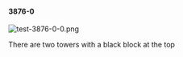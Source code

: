 #### 3876-0
![test-3876-0-0.png](https://github.com/lil-lab/nlvr/raw/master/nlvr/test/images/5/test-3876-0-0.png "test-3876-0-0.png")

There are two towers with a black block at the top